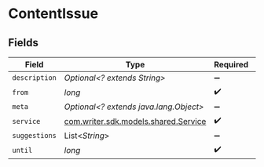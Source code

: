# ContentIssue


## Fields

| Field                                                                  | Type                                                                   | Required                                                               | Description                                                            |
| ---------------------------------------------------------------------- | ---------------------------------------------------------------------- | ---------------------------------------------------------------------- | ---------------------------------------------------------------------- |
| `description`                                                          | *Optional<? extends String>*                                           | :heavy_minus_sign:                                                     | N/A                                                                    |
| `from`                                                                 | *long*                                                                 | :heavy_check_mark:                                                     | N/A                                                                    |
| `meta`                                                                 | *Optional<? extends java.lang.Object>*                                 | :heavy_minus_sign:                                                     | N/A                                                                    |
| `service`                                                              | [com.writer.sdk.models.shared.Service](../../models/shared/Service.md) | :heavy_check_mark:                                                     | N/A                                                                    |
| `suggestions`                                                          | List<*String*>                                                         | :heavy_minus_sign:                                                     | N/A                                                                    |
| `until`                                                                | *long*                                                                 | :heavy_check_mark:                                                     | N/A                                                                    |